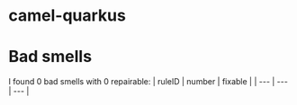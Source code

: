 # camel-quarkus 
 
# Bad smells
I found 0 bad smells with 0 repairable:
| ruleID | number | fixable |
| --- | --- | --- |
